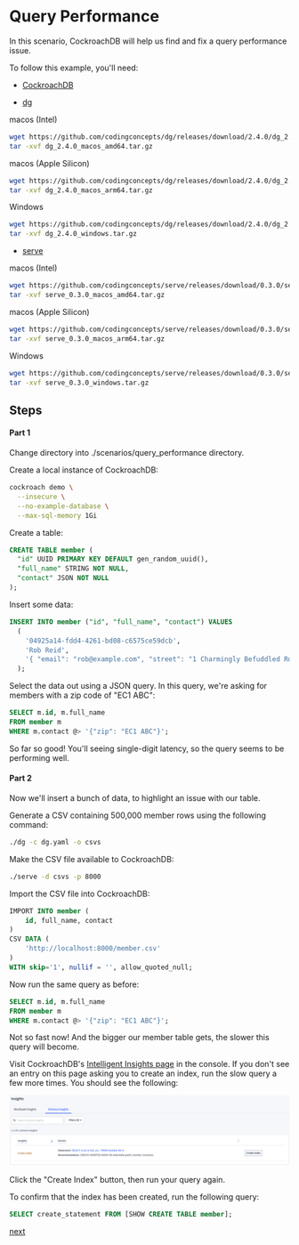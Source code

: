 # Query Performance

In this scenario, CockroachDB will help us find and fix a query performance issue.

To follow this example, you'll need:

* [CockroachDB](https://www.cockroachlabs.com/docs/stable/install-cockroachdb)

* [dg](https://github.com/codingconcepts/dg/releases/latest)

macos (Intel)

``` sh
wget https://github.com/codingconcepts/dg/releases/download/2.4.0/dg_2.4.0_macos_amd64.tar.gz
tar -xvf dg_2.4.0_macos_amd64.tar.gz
```

macos (Apple Silicon)

``` sh
wget https://github.com/codingconcepts/dg/releases/download/2.4.0/dg_2.4.0_macos_arm64.tar.gz
tar -xvf dg_2.4.0_macos_arm64.tar.gz
```

Windows

``` sh
wget https://github.com/codingconcepts/dg/releases/download/2.4.0/dg_2.4.0_windows.tar.gz
tar -xvf dg_2.4.0_windows.tar.gz
```

* [serve](https://github.com/codingconcepts/serve/releases/latest)

macos (Intel)

``` sh
wget https://github.com/codingconcepts/serve/releases/download/0.3.0/serve_0.3.0_macos_amd64.tar.gz
tar -xvf serve_0.3.0_macos_amd64.tar.gz
```

macos (Apple Silicon)

``` sh
wget https://github.com/codingconcepts/serve/releases/download/0.3.0/serve_0.3.0_macos_arm64.tar.gz
tar -xvf serve_0.3.0_macos_arm64.tar.gz
```

Windows

``` sh
wget https://github.com/codingconcepts/serve/releases/download/0.3.0/serve_0.3.0_windows.tar.gz
tar -xvf serve_0.3.0_windows.tar.gz
```

## Steps

#### Part 1

Change directory into ./scenarios/query_performance directory.

Create a local instance of CockroachDB:

``` sh
cockroach demo \
  --insecure \
  --no-example-database \
  --max-sql-memory 1Gi
```

Create a table:

``` sql
CREATE TABLE member (
  "id" UUID PRIMARY KEY DEFAULT gen_random_uuid(),
  "full_name" STRING NOT NULL,
  "contact" JSON NOT NULL
);
```

Insert some data:

``` sql
INSERT INTO member ("id", "full_name", "contact") VALUES
  (
    '04925a14-fdd4-4261-bd08-c6575ce59dcb',
    'Rob Reid',
    '{ "email": "rob@example.com", "street": "1 Charmingly Befuddled Road, Englandshire", "city": "London", "zip": "EC1 ABC" }'
  );
```

Select the data out using a JSON query. In this query, we're asking for members with a zip code of "EC1 ABC":

``` sql
SELECT m.id, m.full_name
FROM member m
WHERE m.contact @> '{"zip": "EC1 ABC"}';
```

So far so good! You'll seeing single-digit latency, so the query seems to be performing well.

#### Part 2

Now we'll insert a bunch of data, to highlight an issue with our table.

Generate a CSV containing 500,000 member rows using the following command:

``` sh
./dg -c dg.yaml -o csvs
```

Make the CSV file available to CockroachDB:

``` sh
./serve -d csvs -p 8000
```

Import the CSV file into CockroachDB:

``` sql
IMPORT INTO member (
	id, full_name, contact
)
CSV DATA (
    'http://localhost:8000/member.csv'
)
WITH skip='1', nullif = '', allow_quoted_null;
```

Now run the same query as before:

``` sql
SELECT m.id, m.full_name
FROM member m
WHERE m.contact @> '{"zip": "EC1 ABC"}';
``` 

Not so fast now! And the bigger our member table gets, the slower this query will become.

Visit CockroachDB's [Intelligent Insights page](http://127.0.0.1:8080/#/insights?tab=Schema+Insights&ascending=false&columnTitle=insights) in the console. If you don't see an entry on this page asking you to create an index, run the slow query a few more times. You should see the following:

![insights](/images/query-performance/insights.png)

Click the "Create Index" button, then run your query again.

To confirm that the index has been created, run the following query:

``` sql
SELECT create_statement FROM [SHOW CREATE TABLE member];
```

[next](/scenarios/geo-partitioning/README.md)
